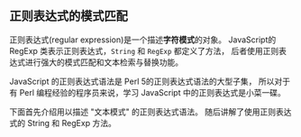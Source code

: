 ## 正则表达式的模式匹配

正则表达式(regular expression)是一个描述**字符模式**的对象。
JavaScript的 RegExp 类表示正则表达式，`String` 和 `RegExp` 都定义了方法，
后者使用正则表达式进行强大的模式匹配和文本检索与替换功能。

JavaScript 的正则表达式语法是 Perl 5的正则表达式语法的大型子集，
所以对于有 Perl 编程经验的程序员来说，学习 JavaScript 中的正则表达式是小菜一碟。

下面首先介绍用以描述 "文本模式" 的正则表达式语法。
随后讲解了使用正则表达式的 String 和 RegExp 方法。